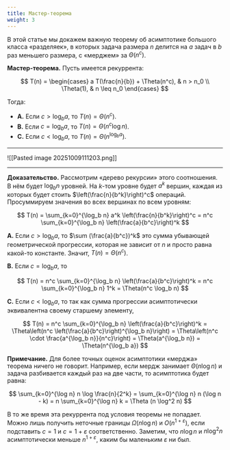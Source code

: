 ```yaml
---
title: Мастер-теорема
weight: 3
---
```


В этой статье мы докажем важную теорему об асимптотике большого класса «разделяек», в которых задача размера $n$ делится на $a$ задач в $b$ раз меньшего размера, с «мерджем» за $\Theta(n^c)$.

**Мастер-теорема.** Пусть имеется рекуррента:

$$
T(n) = \begin{cases}
a T(\frac{n}{b}) + \Theta(n^c), & n > n_0
\\ \Theta(1), & n \leq n_0
\end{cases}
$$

Тогда:

* **A.** Если $c > \log_b a$, то $T(n) = \Theta(n^c)$.
* **B.** Если $c = \log_b a$, то $T(n) = \Theta(n^c \log n)$.
* **C.** Если $c < \log_b a$, то $T(n) = \Theta(n^{\log_b a})$.

---

![[Pasted image 20251009111203.png]]

---

**Доказательство.** Рассмотрим «дерево рекурсии» этого соотношения. В нём будет $\log_b n$ уровней. На $k$-том уровне будет $a^k$ вершин, каждая из которых будет стоить $\left(\frac{n}{b^k}\right)^c$ операций. Просуммируем значения во всех вершинах по всем уровням:

$$
T(n) = \sum_{k=0}^{\log_b n} a^k \left(\frac{n}{b^k}\right)^c = n^c \sum_{k=0}^{\log_b n} \left(\frac{a}{b^c}\right)^k
$$

**A.** Если $c > \log_b a$, то $\sum (\frac{a}{b^с})^k$ это сумма убывающей геометрической прогрессии, которая не зависит от $n$ и просто равна какой-то константе. Значит, $T(n) = \Theta(n^c)$.

**B.** Если $c = \log_b a$, то

$$
T(n) = n^c \sum_{k=0}^{\log_b n} \left(\frac{a}{b^c}\right)^k = n^c \sum_{k=0}^{\log_b n} 1^k = \Theta(n^c \log_b n)
$$

**C.** Если $c < \log_b a$, то так как сумма прогрессии асимптотически эквивалентна своему старшему элементу,

$$
T(n) = n^c \sum_{k=0}^{\log_b n} \left(\frac{a}{b^c}\right)^k = \Theta\left(n^c \left(\frac{a}{b^c}\right)^{\log_b n}\right) = \Theta\left(n^c \cdot \frac{a^{\log_b n}}{n^c}\right) = \Theta(a^{\log_b n}) = \Theta(n^{\log_b a})
$$

**Примечание.** Для более точных оценок асимптотики «мерджа» теорема ничего не говорит. Например, если мердж занимает $\Theta(n \log n)$ и задача разбивается каждый раз на две части, то асимптотика будет равна:

$$
\sum_{k=0}^{\log n} n \log \frac{n}{2^k}
= \sum_{k=0}^{\log n} n (\log n - k)
= n \sum_{k=0}^{\log n} k
= \Theta (n \log^2 n)
$$

В то же время эта рекуррента под условия теоремы не попадает. Можно лишь получить неточные границы $\Omega (n \log n)$ и $O(n^{1+\varepsilon})$, если подставить $c = 1$ и $c = 1 + \varepsilon$ соответственно. Заметим, что $n \log n$ и $n \log^2 n$ асимптотически меньше $n^{1+\varepsilon}$, каким бы маленьким $\varepsilon$ ни был.